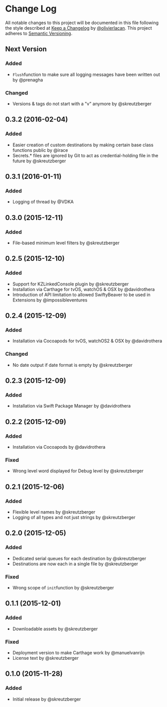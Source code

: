 # Change Log

All notable changes to this project will be documented in this file following the style described at  [Keep a Changelog](http://keepachangelog.com) by [@olivierlacan](https://github.com/olivierlacan). This project adheres to [Semantic Versioning](http://semver.org/).



## Next Version

### Added

- `Flush`function to make sure all logging messages have been written out by @prenagha

### Changed

- Versions & tags do not start with a "v" anymore by @skreutzberger



## 0.3.2 (2016-02-04)

### Added

- Easier creation of custom destinations by making certain base class functions public by @irace
- Secrets.* files are ignored by Git to act as credential-holding file in the future by @skreutzberger



## 0.3.1 (2016-01-11)

### Added

- Logging of thread by @VDKA



## 0.3.0 (2015-12-11)

### Added

- File-based minimum level filters by @skreutzberger



## 0.2.5 (2015-12-10)

### Added

- Support for KZLinkedConsole plugin by @skreutzberger
- Installation via Carthage for tvOS, watchOS & OSX by @davidrothera
- Introduction of API limitation to allowed SwiftyBeaver to be used in Extensions by @impossibleventures



## 0.2.4 (2015-12-09)

### Added

- Installation via Cocoapods for tvOS, watchOS2 & OSX by @davidrothera

### Changed

- No date output if date format is empty by @skreutzberger



## 0.2.3 (2015-12-09)

### Added

- Installation via Swift Package Manager by @davidrothera



## 0.2.2 (2015-12-09)

### Added

- Installation via Cocoapods by @davidrothera

### Fixed

- Wrong level word displayed for Debug level by @skreutzberger



## 0.2.1 (2015-12-06)

### Added

- Flexible level names by @skreutzberger
- Logging of all types and not just strings by @skreutzberger



## 0.2.0 (2015-12-05)

### Added

- Dedicated serial queues for each destination by @skreutzberger
- Destinations are now each in a single file by @skreutzberger

### Fixed

- Wrong scope of `init`function by @skreutzberger



## 0.1.1 (2015-12-01)

### Added

- Downloadable assets by @skreutzberger

### Fixed

- Deployment version to make Carthage work by @manuelvanrijn
- License text by @skreutzberger



## 0.1.0 (2015-11-28)

### Added

- Initial release by @skreutzberger



